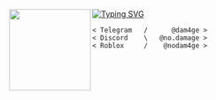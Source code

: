 &zwnj; 
&zwnj; 

[![Typing SVG](https://readme-typing-svg.demolab.com?font=Alegreya+Sans+SC&size=40&duration=2000&color=FF0000&background=FF000000&vCenter=true&random=false&width=500&lines=nodamage;guns.lol%2Fdmg;github.com%2Fd4m4ge)](https://git.io/typing-svg)
<img align="left" src="https://external-content.duckduckgo.com/iu/?u=https%3A%2F%2Fwww.pngrepo.com%2Fdownload%2F293037%2Fcoding.png&f=1&nofb=1&ipt=e4ff808a1a1f283016ea102a52095213d6f5fb2cc15ee7650e27ca1ec0adca37&ipo=images" width="147"/>

```gayLanguage
< Telegram   /      @dam4ge >
< Discord    \   @no.damage >
< Roblox     /    @nodam4ge >

```
&zwnj; 
&zwnj;
&zwnj;  
&zwnj; 
